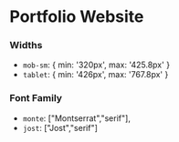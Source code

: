 # Portfolio Website

### Widths
- `mob-sm`: { min: '320px', max: '425.8px' }
- `tablet`: { min: '426px', max: '767.8px' }

### Font Family

- `monte`: ["Montserrat","serif"],
- `jost`: ["Jost","serif"]